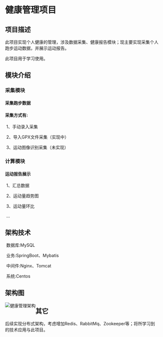 # 健康管理项目

## 项目描述

​	此项目实现个人健康的管理，涉及数据采集、健康报告模块；现主要实现采集个人跑步运动数据，并展示运动报告。

此项目用于学习使用。

## 模块介绍

### 	采集模块

#### 			采集跑步数据

#### 			采集方式有:

​					1、手动录入采集

​					2、导入GPX文件采集（实现中）

​					3、运动图像识别采集（未实现）

### 	计算模块

#### 			运动报告展示

​					1、汇总数据

​					2、运动量趋势图

​					3、运动量环比

​					...

## 架构技术

​	数据库:MySQL

​	业务:SpringBoot、Mybatis

​	中间件:Nginx、Tomcat

​	系统:Centos

## 架构图

<img src="C:\Users\Jy\Downloads\健康管理架构.png" alt="健康管理架构" style="zoom:100%;float:left;" />

## 其它

​	后续实现分布式架构，考虑增加Redis、RabbitMq、Zookeeper等；将所学习到的技术应用与此项目。

